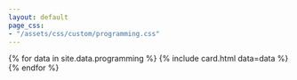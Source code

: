 ```yaml
---
layout: default
page_css:
- "/assets/css/custom/programming.css"
---
```


<div id="programming" class="row">
	{% for data in site.data.programming %}
		{% include card.html data=data %}
	{% endfor %}
</div>
